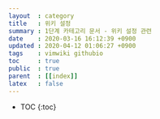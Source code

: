 ```yaml
---
layout  : category
title   : 위키 설정 
summary : 1단계 카테고리 문서 - 위키 설정 관련 
date    : 2020-03-16 16:12:39 +0900
updated : 2020-04-12 01:06:27 +0900
tags    : vimwiki githubio  
toc     : true
public  : true
parent  : [[index]] 
latex   : false
---
```

* TOC
{:toc}

